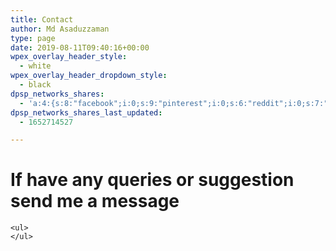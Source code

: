 ```yaml
---
title: Contact
author: Md Asaduzzaman
type: page
date: 2019-08-11T09:40:16+00:00
wpex_overlay_header_style:
  - white
wpex_overlay_header_dropdown_style:
  - black
dpsp_networks_shares:
  - 'a:4:{s:8:"facebook";i:0;s:9:"pinterest";i:0;s:6:"reddit";i:0;s:7:"twitter";i:0;}'
dpsp_networks_shares_last_updated:
  - 1652714527

---
```

# If have any queries or suggestion send me a message

<div role="form" class="wpcf7" id="wpcf7-f5-o1" lang="en-US" dir="ltr">
  <div class="screen-reader-response">
    <p role="status" aria-live="polite" aria-atomic="true">
    </p>
    
    <ul>
    </ul>
  </div>
</div>